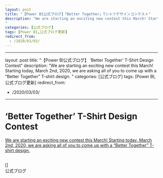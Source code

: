 ```yaml
---
layout: post
title: "【Power BI公式ブログ】「Better Together」Tシャツデザインコンテスト"
description: "We are starting an exciting new contest this March! Starting today, March 2nd, 2020, we are asking all of you to come up with a &#8220;Better Together&#8221; T-shirt design.
"
categories: [公式ブログ]
tags: [Power BI,公式ブログ更新]
redirect_from:
  - /2020/03/03/
---
```

---
layout: post
title: "【Power BI公式ブログ】 &#8216;Better Together&#8217; T-Shirt Design Contest"
description: "We are starting an exciting new contest this March! Starting today, March 2nd, 2020, we are asking all of you to come up with a &#8220;Better Together&#8221; T-shirt design.
"
categories: [公式ブログ]
tags: [Power BI,公式ブログ更新]
redirect_from:
  - /2020/03/03/
---

# &#8216;Better Together&#8217; T-Shirt Design Contest

[We are starting an exciting new contest this March! Starting today, March 2nd, 2020, we are asking all of you to come up with a &#8220;Better Together&#8221; T-shirt design.
](https://powerbi.microsoft.com/ja-jp/blog/better-together-t-shirt-design-contest/)

<br>
[]


<br>
公式ブログ
